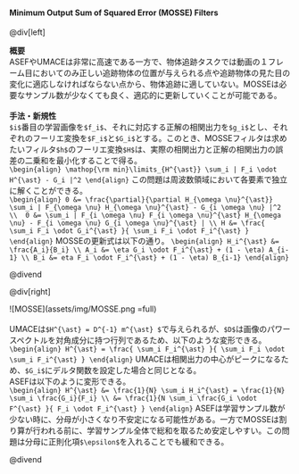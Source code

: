 #### Minimum Output Sum of Squared Error (MOSSE) Filters

@div[left]

__概要__<br>
ASEFやUMACEは非常に高速である一方で、物体追跡タスクでは動画の１フレーム目においてのみ正しい追跡物体の位置が与えられる点や追跡物体の見た目の変化に適応しなければならない点から、物体追跡に適していない。MOSSEは必要なサンプル数が少なくても良く、適応的に更新していくことが可能である。<br>
<br>
__手法・新規性__<br>
`$i$`番目の学習画像を`$f_i$`、それに対応する正解の相関出力を`$g_i$`とし、それぞれのフーリエ変換を`$F_i$`と`$G_i$`とする。このとき、MOSSEフィルタは求めたいフィルタ`$h$`のフーリエ変換`$H$`は、実際の相関出力と正解の相関出力の誤差の二乗和を最小化することで得る。<br>
`\begin{align} \mathop{\rm min}\limits_{H^{\ast}} \sum_i | F_i \odot H^{\ast} - G_i |^2 \end{align}`
この問題は周波数領域において各要素で独立に解くことができる。<br>
`\begin{align} 0 &= \frac{\partial}{\partial H_{\omega \nu}^{\ast}} \sum_i | F_{\omega \nu} H_{\omega \nu}^{\ast} - G_{i \omega \nu} |^2 \\  0 &= \sum_i | F_{i \omega \nu} F_{i \omega \nu}^{\ast} H_{\omega \nu} - F_{i \omega \nu} G_{i \omega \nu}^{\ast} | \\ H &= \frac{ \sum_i F_i \odot G_i^{\ast} }{ \sum_i F_i \odot F_i^{\ast} } \end{align}`
MOSSEの更新式は以下の通り。
`\begin{align} H_i^{\ast} &= \frac{A_i}{B_i} \\ A_i &= \eta G_i \odot F_i^{\ast} + (1 - \eta) A_{i-1} \\ B_i &= eta F_i \odot F_i^{\ast} + (1 - \eta) B_{i-1} \end{align}`

@divend

@div[right]

![MOSSE](assets/img/MOSSE.png =full)<br>
<br>
UMACEは`$H^{\ast} = D^{-1} m^{\ast} $`で与えられるが、`$D$`は画像のパワースペクトルを対角成分に持つ行列であるため、以下のような変形できる。<br>
`\begin{align} H^{\ast} = \frac{ \sum_i F_i^{\ast} }{ \sum_i F_i \odot \sum_i F_i^{\ast} } \end{align}`
UMACEは相関出力の中心がピークになるため、`$G_i$`にデルタ関数を設定した場合と同じとなる。<br>
ASEFは以下のように変形できる。<br>
`\begin{align} H^{\ast} &= \frac{1}{N} \sum_i H_i^{\ast} = \frac{1}{N} \sum_i \frac{G_i}{F_i} \\ &= \frac{1}{N \sum_i \frac{G_i \odot F^{\ast} }{ F_i \odot F_i^{\ast} } \end{align}`
ASEFは学習サンプル数が少ない時に、分母が小さくなり不安定になる可能性がある。一方でMOSSEは割り算が行われる前に、学習サンプル全体で総和を取るため安定しやすい。この問題は分母に正則化項`$\epsilon$`を入れることでも緩和できる。

@divend
